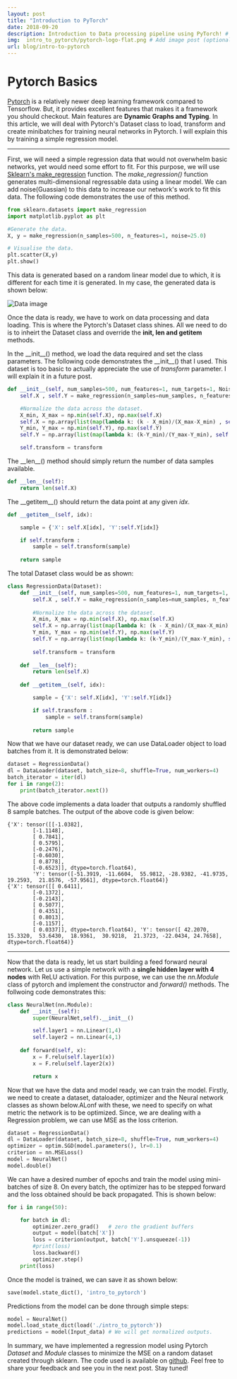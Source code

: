 ```yaml
---
layout: post
title: "Introduction to PyTorch"
date: 2018-09-20
description: Introduction to Data processing pipeline using PyTorch! # Add post description (optional)
img:  intro_to_pytorch/pytorch-logo-flat.png # Add image post (optional)
url: blog/intro-to-pytorch
---
```


Pytorch Basics
====
[Pytorch](pytorch.org) is a relatively newer deep learning framework compared to Tensorflow. But, it provides excellent features that makes it a framework you should checkout. Main features are **Dynamic Graphs and Typing**.
In this article, we will deal with Pytorch's Dataset class to load, transform and create minibatches for training neural networks in Pytorch. I will explain this by training a simple regression model.

------
First, we will need a simple regression data that would not overwhelm basic networks, yet would need some effort to fit. For this purpose, we will use [Sklearn's make_regression](http://scikit-learn.org/stable/modules/generated/sklearn.datasets.make_regression.html) function. The _make_regression()_ function generates multi-dimensional regressable data using a linear model. We can add noise(Guassian) to this data to increase our network's work to fit this data. The following code demonstrates the use of this method.

```python
from sklearn.datasets import make_regression
import matplotlib.pyplot as plt

#Generate the data.
X, y = make_regression(n_samples=500, n_features=1, noise=25.0)

# Visualise the data.
plt.scatter(X,y)
plt.show()
```
This data is generated based on a random linear model due to which, it is different for each time it is generated. In my case, the generated data is shown below:

![Data image]({{site.baseurl}}/assets/img/intro_to_pytorch/data.png)

Once the data is ready, we have to work on data processing and data loading. This is where the Pytorch's Dataset class shines. All we need to do is to inheirt the Dataset class and override the __init, len and getitem__ methods.

In the \_\_init\_\_() method, we load the data required and set the class parameters. The following code demonstrates the \_\_init\_\_() that I used. This dataset is too basic to actually appreciate the use of _transform_ parameter. I will explain it in a future post.
```python
def __init__(self, num_samples=500, num_features=1, num_targets=1, Noise=25.0, transform=None):
    self.X , self.Y = make_regression(n_samples=num_samples, n_features=num_features, noise=Noise)

    #Normalize the data across the dataset.
    X_min, X_max = np.min(self.X), np.max(self.X)
    self.X = np.array(list(map(lambda k: (k - X_min)/(X_max-X_min) , self.X) ))
    Y_min, Y_max = np.min(self.Y), np.max(self.Y)
    self.Y = np.array(list(map(lambda k: (k-Y_min)/(Y_max-Y_min), self.Y)))

    self.transform = transform
```

The \_\_len\_\_() method should simply return the number of data samples available.
```python
def __len__(self):
    return len(self.X)
```

The \_\_getitem\_\_() should return the data point at any given _idx_.
```python
def __getitem__(self, idx):

    sample = {'X': self.X[idx], 'Y':self.Y[idx]}

    if self.transform :
        sample = self.transform(sample)
        
    return sample
```
The total Dataset class would be as shown:
```python
class RegressionData(Dataset):
    def __init__(self, num_samples=500, num_features=1, num_targets=1, Noise=25.0, transform=None):
        self.X , self.Y = make_regression(n_samples=num_samples, n_features=num_features, noise=Noise)
        
        #Normalize the data across the dataset.
        X_min, X_max = np.min(self.X), np.max(self.X)
        self.X = np.array(list(map(lambda k: (k - X_min)/(X_max-X_min) , self.X) ))
        Y_min, Y_max = np.min(self.Y), np.max(self.Y)
        self.Y = np.array(list(map(lambda k: (k-Y_min)/(Y_max-Y_min), self.Y)))
        
        self.transform = transform
    
    def __len__(self):
        return len(self.X)
    
    def __getitem__(self, idx):

        sample = {'X': self.X[idx], 'Y':self.Y[idx]}

        if self.transform :
            sample = self.transform(sample)
        
        return sample
```
Now that we have our dataset ready, we can use DataLoader object to load batches from it. It is demonstrated below:
```python
dataset = RegressionData()
dl = DataLoader(dataset, batch_size=8, shuffle=True, num_workers=4)
batch_iterator = iter(dl)
for i in range(2):
    print(batch_iterator.next())
```
The above code implements a data loader that outputs a randomly shuffled 8 sample batches. The output of the above code is given below:
```output
{'X': tensor([[-1.0382],
        [-1.1148],
        [ 0.7841],
        [ 0.5795],
        [-0.2476],
        [-0.6030],
        [ 0.8778],
        [-0.6523]], dtype=torch.float64), 
        'Y': tensor([-51.3919, -11.6604,  55.9812, -28.9382, -41.9735,  19.2593,  21.8576, -57.9561], dtype=torch.float64)}
{'X': tensor([[ 0.6411],
        [-0.1372],
        [-0.2143],
        [ 0.5077],
        [ 0.4351],
        [ 0.8013],
        [-0.1157],
        [ 0.0337]], dtype=torch.float64), 'Y': tensor([ 42.2070,  15.3320,  53.6430,  18.9361,  30.9218,  21.3723, -22.0434, 24.7658], dtype=torch.float64)}
```
------
Now that the data is ready, let us start building a feed forward neural network. Let us use a simple network with a __single hidden layer with 4 nodes__ with ReLU activation. For this purpose, we can use the _nn.Module_ class of pytorch and implement the constructor and _forward()_ methods. The follwoing code demonstrates this:
```python
class NeuralNet(nn.Module):
    def __init__(self):
        super(NeuralNet,self).__init__()

        self.layer1 = nn.Linear(1,4)
        self.layer2 = nn.Linear(4,1)
    
    def forward(self, x):
        x = F.relu(self.layer1(x))
        x = F.relu(self.layer2(x))

        return x
```

Now that we have the data and model ready, we can train the model. Firstly, we need to create a dataset, dataloader, optimizer and the Neural network classes as shown below.ALonf with these, we need to specify on what metric the network is to be optimized. Since, we are dealing with a Regression problem, we can use MSE as the loss criterion.
```python
dataset = RegressionData()
dl = DataLoader(dataset, batch_size=8, shuffle=True, num_workers=4)
optimizer = optim.SGD(model.parameters(), lr=0.1)
criterion = nn.MSELoss()
model = NeuralNet()
model.double()
```
We can have a desired number of epochs and train the model using mini-batches of size 8. On every batch, the optimizer has to be stepped forward and the loss obtained should be back propagated. This is shown below:
```python
for i in range(50):

    for batch in dl:
        optimizer.zero_grad()   # zero the gradient buffers
        output = model(batch['X'])
        loss = criterion(output, batch['Y'].unsqueeze(-1))
        #print(loss)
        loss.backward()
        optimizer.step()
    print(loss)
```

Once the model is trained, we can save it as shown below:
```python
save(model.state_dict(), 'intro_to_pytorch')
```
Predictions from the model can be done through simple steps:
```python
model = NeuralNet()
model.load_state_dict(load('./intro_to_pytorch'))
predictions = model(Input_data) # We will get normalized outputs.
```

In summary, we have implemented a regression model using Pytorch _Dataset_ and _Module_ classes to minimize the MSE on a random dataset created through sklearn. The code used is available on [github](https://github.com/amdsrinivas/Blog-Codes). Feel free to share your feedback and see you in the next post. Stay tuned!
